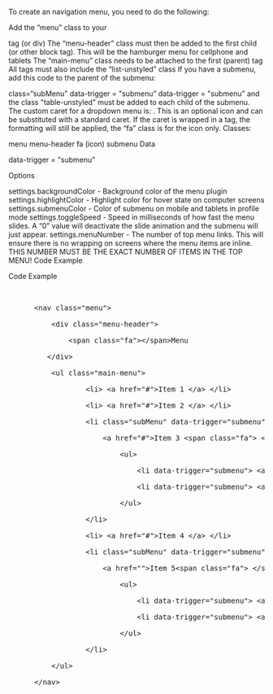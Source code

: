 To create an navigation menu, you need to do the following:

Add the “menu” class to your <nav> tag (or div)
The “menu-header” class must then be added to the first child (or other block tag). This will be the hamburger menu for cellphone and tablets
The “main-menu” class needs to be attached to the first (parent) tag
All tags must also include the “list-unstyled” class If you have a submenu, add this code to the parent of the submenu:

class=“subMenu" data-trigger = "submenu”
data-trigger = "submenu” and the class "table-unstyled" must be added to each child of the submenu.
The custom caret for a dropdown menu is: . This is an optional icon and can be substituted with a standard caret. If the caret is wrapped in a tag, the formatting will still be applied, the “fa” class is for the icon only.
Classes:

menu
menu-header
fa (icon)
submenu
Data

data-trigger = "submenu"

Options

settings.backgroundColor - Background color of the menu plugin
settings.highlightColor - Highlight color for hover state on computer screens
settings.submenuColor - Color of submenu on mobile and tablets in profile mode
settings.toggleSpeed - Speed in milliseconds of how fast the menu slides. A “0” value will deactivate the slide animation and the submenu will just appear.
settings.menuNumber - The number of top menu links. This will ensure there is no wrapping on screens where the menu items are inline. THIS NUMBER MUST BE THE EXACT NUMBER OF ITEMS IN THE TOP MENU!
Code Example

Code Example

<pre class="codesnippet">  

      &lt;nav class="menu"&gt;

          &lt;div class="menu-header"&gt;

              &lt;span class="fa"&gt;&lt;/span&gt;Menu

         &lt;/div&gt;

          &lt;ul class="main-menu"&gt;

                  &lt;li&gt; &lt;a href="#"&gt;Item 1 &lt;/a&gt; &lt;/li&gt;

                  &lt;li&gt; &lt;a href="#"&gt;Item 2 &lt;/a&gt; &lt;/li&gt;

                  &lt;li class="subMenu" data-trigger="submenu"&gt;

                      &lt;a href="#"&gt;Item 3 &lt;span class="fa"&gt; &lt;/span&gt; &lt;/a&gt;

                          &lt;ul&gt;

                              &lt;li data-trigger="submenu"&gt; &lt;a href="#"&gt;SubItem 1 &lt;/a&gt; &lt;/li&gt;

                              &lt;li data-trigger="submenu"&gt; &lt;a href="#"&gt;SubItem 2 &lt;/a&gt; &lt;/li&gt;

                          &lt;/ul&gt;

                  &lt;/li&gt;

                  &lt;li&gt; &lt;a href="#"&gt;Item 4 &lt;/a&gt; &lt;/li&gt;

                  &lt;li class="subMenu" data-trigger="submenu"&gt; 

                      &lt;a href=""&gt;Item 5&lt;span class="fa"&gt; &lt;/span&gt; &lt;/a&gt;

                          &lt;ul&gt;

                              &lt;li data-trigger="submenu"&gt; &lt;a href="#"&gt;SubItem 1 &lt;/a&gt; &lt;/li&gt;

                              &lt;li data-trigger="submenu"&gt; &lt;a href="#"&gt;SubItem 2 &lt;/a&gt; &lt;/li&gt;

                          &lt;/ul&gt;

                  &lt;/li&gt;

          &lt;/ul&gt;

      &lt;/nav&gt;

    </pre>

